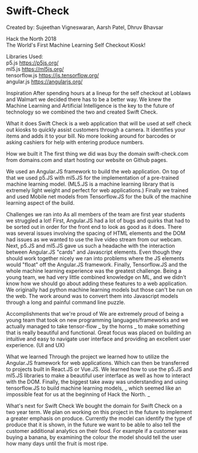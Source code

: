 # Swift-Check
Created by: Sujeethan Vigneswaran, Aarsh Patel, Dhruv Bhavsar


Hack the North 2018
<br />
The World's First Machine Learning Self Checkout Kiosk!


Libraries Used:
<br />
  p5.js https://p5js.org/
  <br />
  ml5.js https://ml5js.org/
  <br />
  tensorflow.js https://js.tensorflow.org/
  <br />
  angular.js https://angularjs.org/
 
Inspiration
After spending hours at a lineup for the self checkout at Loblaws and Walmart we decided there has to be a better way. We knew the Machine Learning and Artificial Intelligence is the key to the future of technology so we combined the two and created Swift Check.

What it does
Swift Check is a web application that will be used at self check out kiosks to quickly assist customers through a camera. It identifies your items and adds it to your bill. No more looking around for barcodes or asking cashiers for help with entering produce numbers.

How we built it
The first thing we did was buy the domain swift-check.com from domains.com and start hosting our website on Github pages.

We used an Angular.JS framework to build the web application. On top of that we used p5.JS with ml5.JS for the implementation of a pre-trained machine learning model. (ML5.JS is a machine learning library that is extremely light weight and perfect for web applications.) Finally we trained and used Mobile net models from Tensorflow.JS for the bulk of the machine learning aspect of the build.

Challenges we ran into
As all members of the team are first year students we struggled a lot! First, Angular.JS had a lot of bugs and quirks that had to be sorted out in order for the front end to look as good as it does. There was several issues involving the spacing of HTML elements and the DOM had issues as we wanted to use the live video stream from our webcam. Next, p5.JS and ml5.JS gave us such a headache with the interaction between Angular.JS "cards" and Javascript elements. Even though they should work together nicely we ran into problems where the JS elements would "float" off the Angular.JS framework. Finally, Tensorflow.JS and the whole machine learning experience was the greatest challenge. Being a young team, we had very little combined knowledge on ML, and we didn't know how we should go about adding these features to a web application. We originally had python machine learning models but those can't be run on the web. The work around was to convert them into Javascript models through a long and painful command line puzzle.

Accomplishments that we're proud of
We are extremely proud of being a young team that took on new programming languages/frameworks and we actually managed to take tensor-flow _ by the horns _ to make something that is really beautiful and functional. Great focus was placed on building an intuitive and easy to navigate user interface and providing an excellent user experience. (UI and UX)

What we learned
Through the project we learned how to utilize the Angular.JS framework for web applications. Which can then be transferred to projects built in React.JS or Vue.JS. We learned how to use the p5.JS and ml5.JS libraries to make a beautiful user interface as well as how to interact with the DOM. Finally, the biggest take away was understanding and using tensorflow.JS to build machine learning models, _ which seemed like an impossible feat for us at the beginning of Hack the North. _

What's next for Swift Check
We bought the domain for Swift Check on a two year term. We plan on working on this project in the future to implement a greater emphasis on produce. Currently the model can identify the type of produce that it is shown, in the future we want to be able to also tell the customer additional analytics on their food. For example if a customer was buying a banana, by examining the colour the model should tell the user how many days until the fruit is most ripe.
